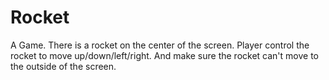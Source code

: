 # Rocket
A Game. There is a rocket on the center of the screen. Player control the rocket to move up/down/left/right. And make sure the rocket can't move to the outside of the screen.

